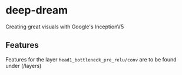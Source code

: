# deep-dream
Creating great visuals with Google's InceptionV5


## Features

Features for the layer `head1_bottleneck_pre_relu/conv` are to be found under (/layers)
